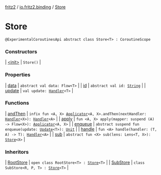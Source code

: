 [fritz2](../../index.md) / [io.fritz2.binding](../index.md) / [Store](./index.md)

# Store

`@ExperimentalCoroutinesApi abstract class Store<T> : CoroutineScope`

### Constructors

| [&lt;init&gt;](-init-.md) | `Store()` |

### Properties

| [data](data.md) | `abstract val data: Flow<T>` |
| [id](id.md) | `abstract val id: `[`String`](https://kotlinlang.org/api/latest/jvm/stdlib/kotlin/-string/index.html) |
| [update](update.md) | `val update: `[`Handler`](../-handler/index.md)`<T>` |

### Functions

| [andThen](and-then.md) | `infix fun <A, X> `[`Applicator`](../-applicator/index.md)`<A, X>.andThen(nextHandler: `[`Handler`](../-handler/index.md)`<X>): `[`Handler`](../-handler/index.md)`<A>` |
| [apply](apply.md) | `fun <A, X> apply(mapper: suspend (A) -> Flow<X>): `[`Applicator`](../-applicator/index.md)`<A, X>` |
| [enqueue](enqueue.md) | `abstract suspend fun enqueue(update: `[`Update`](../-update.md)`<T>): `[`Unit`](https://kotlinlang.org/api/latest/jvm/stdlib/kotlin/-unit/index.html) |
| [handle](handle.md) | `fun <A> handle(handler: (T, A) -> T): `[`Handler`](../-handler/index.md)`<A>` |
| [sub](sub.md) | `abstract fun <X> sub(lens: Lens<T, X>): `[`Store`](./index.md)`<X>` |

### Inheritors

| [RootStore](../-root-store/index.md) | `open class RootStore<T> : `[`Store`](./index.md)`<T>` |
| [SubStore](../-sub-store/index.md) | `class SubStore<R, P, T> : `[`Store`](./index.md)`<T>` |

